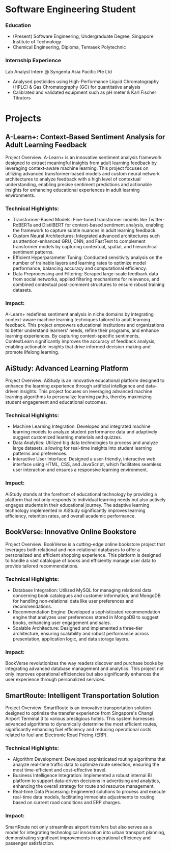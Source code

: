 # Software Engineering Student

### Education
- (Present) Software Engineering, Undergraduate Degree, Singapore Institute of Technology
- Chemical Engineering, Diploma, Temasek Polytechnic

### Internship Experience
Lab Analyst Intern @ Syngenta Asia Pacific Pte Ltd
- Analysed pesticides using High-Performance Liquid Chromatography (HPLC) & Gas Chromatography (GC) for quantitative analysis
- Calibrated and validated equipment such as pH meter & Karl Fischer Titrators

# Projects

## A-Learn+: Context-Based Sentiment Analysis for Adult Learning Feedback
Project Overview:
A-Learn+ is an innovative sentiment analysis framework designed to extract meaningful insights from adult learning feedback by leveraging context-aware machine learning. This project focuses on utilizing advanced transformer-based models and custom neural network architectures to analyze feedback with a high level of contextual understanding, enabling precise sentiment predictions and actionable insights for enhancing educational experiences in adult learning environments.

### Technical Highlights:

- Transformer-Based Models: Fine-tuned transformer models like Twitter-RoBERTa and DistilBERT for context-based sentiment analysis, enabling the framework to capture subtle nuances in adult learning feedback.
- Custom Neural Architectures: Integrated advanced architectures such as attention-enhanced GRU, CNN, and FastText to complement transformer models by capturing contextual, spatial, and hierarchical sentiment patterns.
- Efficient Hyperparameter Tuning: Conducted sensitivity analysis on the number of trainable layers and learning rates to optimize model performance, balancing accuracy and computational efficiency.
- Data Preprocessing and Filtering: Scraped large-scale feedback data from social networks, applied filtering mechanisms for relevance, and combined contextual post-comment structures to ensure robust training datasets.

### Impact:
A-Learn+ redefines sentiment analysis in niche domains by integrating context-aware machine learning techniques tailored to adult learning feedback. This project empowers educational institutions and organizations to better understand learners' needs, refine their programs, and enhance learning experiences. By capturing context-specific sentiments, ContextLearn significantly improves the accuracy of feedback analysis, enabling actionable insights that drive informed decision-making and promote lifelong learning.
## AiStudy: Advanced Learning Platform
Project Overview:
AiStudy is an innovative educational platform designed to enhance the learning experience through artificial intelligence and data-driven insights. This project focuses on leveraging advanced machine learning algorithms to personalize learning paths, thereby maximizing student engagement and educational outcomes.

### Technical Highlights:

- Machine Learning Integration: Developed and integrated machine learning models to analyze student performance data and adaptively suggest customized learning materials and quizzes.
- Data Analytics: Utilized big data technologies to process and analyze large datasets, allowing for real-time insights into student learning patterns and preferences.
- Interactive User Interface: Designed a user-friendly, interactive web interface using HTML, CSS, and JavaScript, which facilitates seamless user interaction and ensures a responsive learning environment.

### Impact:
AiStudy stands at the forefront of educational technology by providing a platform that not only responds to individual learning needs but also actively engages students in their educational journey. The adaptive learning technology implemented in AiStudy significantly improves learning efficiency, retention rates, and overall academic performance.

## BookVerse: Innovative Online Bookstore
Project Overview:
BookVerse is a cutting-edge online bookstore project that leverages both relational and non-relational databases to offer a personalized and efficient shopping experience. This platform is designed to handle a vast catalogue of books and efficiently manage user data to provide tailored recommendations.

### Technical Highlights:

- Database Integration: Utilized MySQL for managing relational data concerning book catalogues and customer information, and MongoDB for handling non-relational data like user preferences and recommendations.
- Recommendation Engine: Developed a sophisticated recommendation engine that analyzes user preferences stored in MongoDB to suggest books, enhancing user engagement and sales.
- Scalable Architecture: Designed and implemented a three-tier architecture, ensuring scalability and robust performance across presentation, application logic, and data storage layers.

### Impact:
BookVerse revolutionizes the way readers discover and purchase books by integrating advanced database management and analytics. This project not only improves operational efficiencies but also significantly enhances the user experience through personalized services.

## SmartRoute: Intelligent Transportation Solution
Project Overview:
SmartRoute is an innovative transportation solution designed to optimize the transfer experience from Singapore's Changi Airport Terminal 3 to various prestigious hotels. This system harnesses advanced algorithms to dynamically determine the most efficient routes, significantly enhancing fuel efficiency and reducing operational costs related to fuel and Electronic Road Pricing (ERP).

### Technical Highlights:

- Algorithm Development: Developed sophisticated routing algorithms that analyze real-time traffic data to optimize route selection, ensuring the most time-efficient and cost-effective travel.
- Business Intelligence Integration: Implemented a robust internal BI platform to support data-driven decisions in advertising and analytics, enhancing the overall strategy for route and resource management.
- Real-time Data Processing: Engineered solutions to process and execute real-time data models, facilitating immediate adjustments to routing based on current road conditions and ERP charges.

### Impact:
SmartRoute not only streamlines airport transfers but also serves as a model for integrating technological innovation into urban transport planning, demonstrating significant improvements in operational efficiency and passenger satisfaction.
